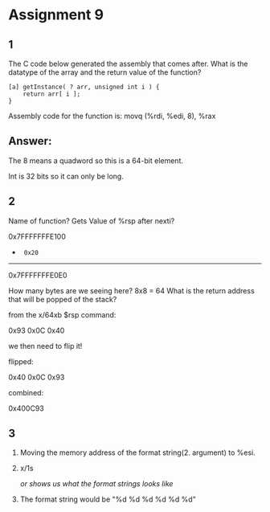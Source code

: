 # Assignment 9

## 1


The C code below generated the assembly that comes after.
What is the datatype of the array and the return value of the function? 

```
[a] getInstance( ? arr, unsigned int i ) {
    return arr[ i ]; 
}
```

Assembly code for the function is: 
 movq (%rdi, %edi, 8), %rax


## Answer:
The 8 means a quadword so this is a 64-bit element.

Int is 32 bits so it can only be long.

## 2
Name of function? Gets
Value of %rsp after nexti? 

0x7FFFFFFFE100
-      0x20
-------------
0x7FFFFFFFE0E0
​

How many bytes are we seeing here? 8x8 = 64
What is the return address that will be popped of the stack?

from the x/64xb $rsp command:

0x93 0x0C 0x40 

we then need to flip it!

flipped:

0x40 0x0C 0x93

combined:

0x400C93



## 3
1. Moving the memory address of the format string(2. argument) to %esi.

2. x/1s <address> or <register> shows us what the format strings looks like

3. The format string would be "%d %d %d %d %d %d"


